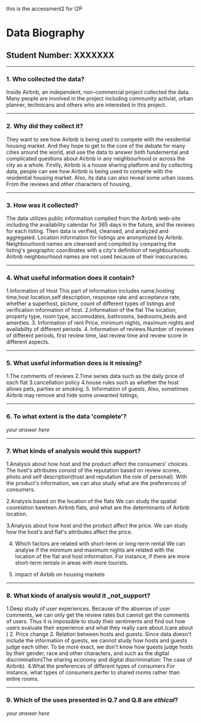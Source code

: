 this is the accessment2 for I2P
# Data Biography

## Student Number: XXXXXXX

---

### 1. Who collected the data?

Inside Airbnb, an independent, non-commercial project collected the data. Many people are involved in the project including community activist, urban planner, technicans and others who are interested in this project.

---

### 2. Why did they collect it?

They want to see how Airbnb is being used to compete with the residential housing market. And they hope to get to the core of the debate for many cities around the world, and use the data to answer both fundemental and complicated questions about Airbnb in any neighbourhood or across the city as a whole.
Firstly, Airbnb is a house sharing platform and by collecting data, people can see how Airbnb is being used to compete with the residential housing market.
Also, its data can also reveal some urban issues. From the reviews and other characters of housing, 

---

### 3. How was it collected?

The data utilizes public information complied from the Airbnb web-site including the availability calendar for 365 days in the future, and the reviews for each listing.
Then data is verified, cleansed, and analyzed and aggregated. 
Location information for listings are anonymized by Airbnb. 
Neighbourhood names are cleansed and compiled by comparing the listing's geographic coordinates with a city's definition of neighbourhoods. Airbnb neighbourhood names are not used because of their inaccuracies.

---

### 4. What useful information does it contain?

1.Information of Host
This part of information includes name,hosting time,host location,self description, response rate and acceptance rate, whether a superhost, picture, count of different types of listings and verification information of host. 
2.Information of the flat
The location, property type, room type, accomodates, bathrooms, bedrooms,beds and amenties.
3. Information of rent
Price, minimum nights, maximum nights and availability of different periods.
4. Information of reviews
Number of reviews of different periods, first review time, last review time and review score in different aspects.


---

### 5. What useful information does is it missing?

1.The comments of reviews
2.Time series data such as the daily price of each flat
3.cancellation policy
4.house rules such as whether the host allows pets, parties or smoking.
5. Information of guests.
Also, sometimes Airbnb may remove and hide some unwanted listings, 

---

### 6. To what extent is the data 'complete'?

_your answer here_

---

### 7. What kinds of analysis would this support?

1.Analysis about how host and the product affect the consumers' choices. 
The host's attributes consist of the reputation based on review scores, photo and self description(trust and reputation the role of personal). 
With the product's information, we can also study what are the preferences of consumers.

2.Analysis based on the location of the flats
We can study the spatial coorelation bewteen Airbnb flats, and what are the determinants of Airbnb location.

3.Analysis about how host and the product affect the price.
We can study how the host's and flat's attributes affect the price.

4. Which factors are related with short-term or long-term rental
We can analyse if the minimum and maximum nights are related with the location of the flat and host information. For instance, if there are more short-term rentals in areas with more tourists.

5. impact of Airbib on housing markets

---

### 8. What kinds of analysis would it _not_support?

1.Deep study of user experiences. Because of the absense of user comments, we can only get the review rates but cannot get the comments of users. Thus it is impossible to study their sentiments and find out how users evaluate their experience and what they really care about.(care about )
2. Price change
3. Relation between hosts and guests.
Since data doesn't include the information of guests, we cannot study how hosts and guests judge each other. To be more exact, we don't know how guests judge hosts by their gender, race and other characters, and  such as the digital discrimination(The sharing economy and digital discrimination: The case of Airbnb).
4.What the preferences of different types of consumers
For instance, what types of consumers perfer to shared rooms rather than entire rooms.

---

### 9. Which of the uses presented in Q.7 and Q.8 are _ethical_?

_your answer here_



